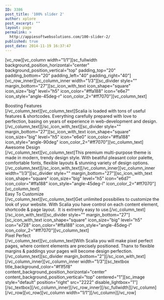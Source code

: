 ```yaml
---
ID: 3386
post_title: '100% slider 2'
author: xplore
post_excerpt: ""
layout: page
permalink: >
  http://appiesoftwebsolutions.com/100-slider-2/
published: true
post_date: 2014-11-19 16:37:47
---
```

[vc_row][vc_column width="1/1"][sc_fullwidth background_position_horizontal="center" background_position_vertical="top" padding_top="20" padding_bottom="20" padding_left="40" padding_right="40"][vc_row_inner][vc_column_inner width="1/3"][sc_divider style="" margin_bottom="27"][sc_icon_with_text icon_shape="square" icon_size="big" level="h5" icon_color="#ffa188" icon="e6e7" icon_style="angle-45deg-r" icon_color_2="#ff7070"][vc_column_text]<div class="styled-subtitle">Boosting Features</div>[/vc_column_text][vc_column_text]Scalia is loaded with tons of useful features &amp; shortcodes. Everything carefully prepared with love to perfection, basing on years of experience in web-development and design.[/vc_column_text][/sc_icon_with_text][sc_divider style="" margin_bottom="27"][sc_icon_with_text icon_shape="square" icon_size="big" level="h5" icon="e6e0" icon_color="#ffa188" icon_style="angle-90deg" icon_color_2="#ff7070"][vc_column_text]<div class="styled-subtitle">Awesome Design</div>[/vc_column_text][vc_column_text]This premium multi-purpose theme is made in modern, trendy design style. With beatiful pleasant color palette, comfortable fonts, flexible layouts &amp; stunning variety of design options.[/vc_column_text][/sc_icon_with_text][/vc_column_inner][vc_column_inner width="1/3"][sc_divider style="" margin_bottom="27"][sc_icon_with_text icon_shape="square" icon_size="big" level="h5" icon="e6d7" icon_color="#ffa188" icon_style="angle-45deg-l" icon_color_2="#ff7070"][vc_column_text]<div class="styled-subtitle">Easy To Customize</div>[/vc_column_text][vc_column_text]Get unlimited possibilies to customize the look of your website. With Scalia you have control on each content element, shortcode &amp; page layout.  It is extremly easy to use.[/vc_column_text][/sc_icon_with_text][sc_divider style="" margin_bottom="27"][sc_icon_with_text icon_shape="square" icon_size="big" level="h5" icon="e728" icon_color="#ffa188" icon_style="angle-45deg-l" icon_color_2="#ff7070"][vc_column_text]<div class="styled-subtitle">Pixel Perfect</div>[/vc_column_text][vc_column_text]With Scalia you will make pixel perfect pages, where content elements are precisely positioned. Thanx to flexible margins &amp; paddings your pages will become design perfection.[/vc_column_text][sc_divider margin_bottom="2"][/sc_icon_with_text][/vc_column_inner][vc_column_inner width="1/3"][sc_textbox title_background_color="#f1f5f8" content_background_position_horizontal="center" content_background_position_vertical="top" centered="1"][sc_image style="default" position="right" src="2222" disable_lightbox="1"][/sc_textbox][/vc_column_inner][/vc_row_inner][/sc_fullwidth][/vc_column][/vc_row][vc_row][vc_column width="1/1"][/vc_column][/vc_row]